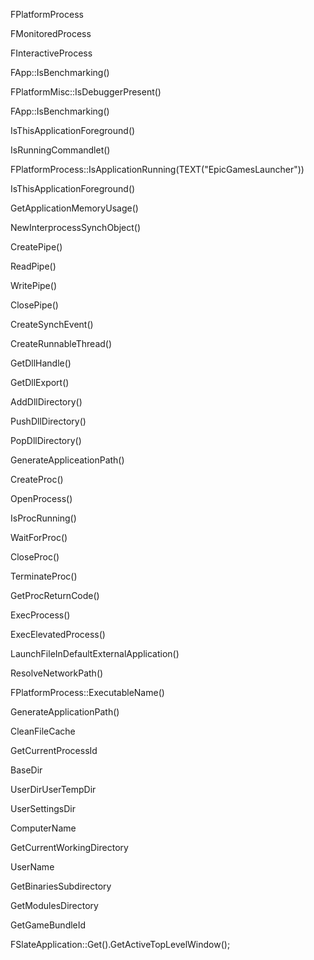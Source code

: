 FPlatformProcess

FMonitoredProcess

FInteractiveProcess

FApp::IsBenchmarking()

FPlatformMisc::IsDebuggerPresent()

FApp::IsBenchmarking()

IsThisApplicationForeground()

IsRunningCommandlet()

FPlatformProcess::IsApplicationRunning(TEXT("EpicGamesLauncher"))

IsThisApplicationForeground()

GetApplicationMemoryUsage()

NewInterprocessSynchObject()

CreatePipe()

ReadPipe()

WritePipe()

ClosePipe()

CreateSynchEvent()

CreateRunnableThread()

GetDllHandle()

GetDllExport()

AddDllDirectory()

PushDllDirectory()

PopDllDirectory()

GenerateAppliceationPath()

CreateProc()

OpenProcess()

IsProcRunning()

WaitForProc()

CloseProc()

TerminateProc()

GetProcReturnCode()

ExecProcess()

ExecElevatedProcess()

LaunchFileInDefaultExternalApplication()

ResolveNetworkPath()

FPlatformProcess::ExecutableName()

GenerateApplicationPath()

CleanFileCache

GetCurrentProcessId

BaseDir

UserDirUserTempDir

UserSettingsDir

ComputerName

GetCurrentWorkingDirectory

UserName

GetBinariesSubdirectory

GetModulesDirectory

GetGameBundleId

FSlateApplication::Get().GetActiveTopLevelWindow();
